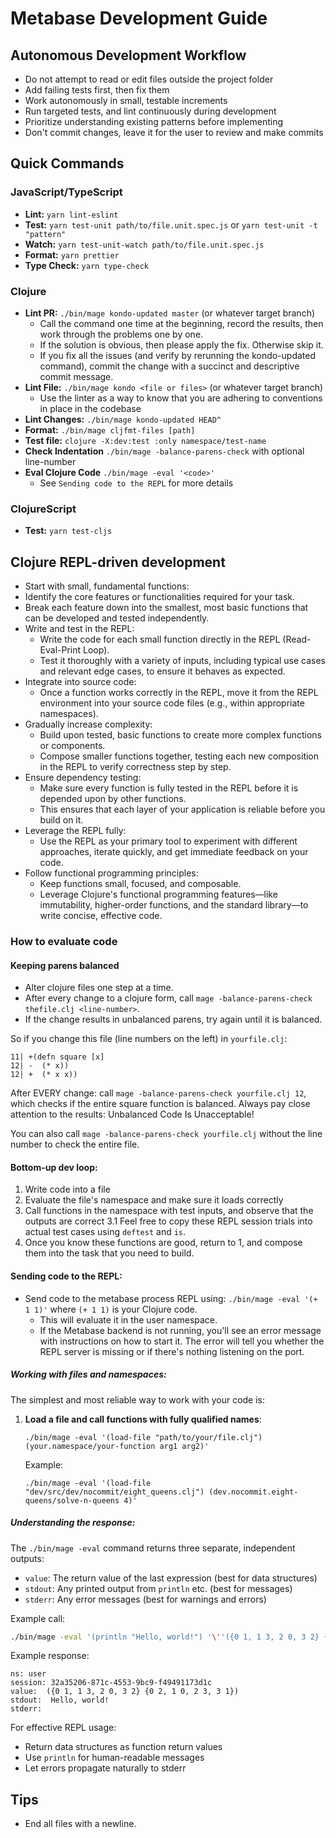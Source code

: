 # Metabase Development Guide

## Autonomous Development Workflow

- Do not attempt to read or edit files outside the project folder
- Add failing tests first, then fix them
- Work autonomously in small, testable increments
- Run targeted tests, and lint continuously during development
- Prioritize understanding existing patterns before implementing
- Don't commit changes, leave it for the user to review and make commits

## Quick Commands

### JavaScript/TypeScript
- **Lint:** `yarn lint-eslint`
- **Test:** `yarn test-unit path/to/file.unit.spec.js` or `yarn test-unit -t "pattern"`
- **Watch:** `yarn test-unit-watch path/to/file.unit.spec.js`
- **Format:** `yarn prettier`
- **Type Check:** `yarn type-check`

### Clojure
- **Lint PR:** `./bin/mage kondo-updated master` (or whatever target branch)
  - Call the command one time at the beginning, record the results, then work through the problems one by one.
  - If the solution is obvious, then please apply the fix. Otherwise skip it.
  - If you fix all the issues (and verify by rerunning the kondo-updated command), commit the change with a succinct
    and descriptive commit message.
- **Lint File:** `./bin/mage kondo <file or files>` (or whatever target branch)
  - Use the linter as a way to know that you are adhering to conventions in place in the codebase
- **Lint Changes:** `./bin/mage kondo-updated HEAD^`
- **Format:** `./bin/mage cljfmt-files [path]`
- **Test file:** `clojure -X:dev:test :only namespace/test-name`
- **Check Indentation** `./bin/mage -balance-parens-check` with optional line-number
- **Eval Clojure Code** `./bin/mage -eval '<code>'`
  - See `Sending code to the REPL` for more details

### ClojureScript
- **Test:** `yarn test-cljs`

## Clojure REPL-driven development

- Start with small, fundamental functions:
- Identify the core features or functionalities required for your task.
- Break each feature down into the smallest, most basic functions that can be developed and tested independently.
- Write and test in the REPL:
  - Write the code for each small function directly in the REPL (Read-Eval-Print Loop).
  - Test it thoroughly with a variety of inputs, including typical use cases and relevant edge cases, to ensure it
    behaves as expected.
- Integrate into source code:
  - Once a function works correctly in the REPL, move it from the REPL environment into your source code files (e.g.,
    within appropriate namespaces).
- Gradually increase complexity:
  - Build upon tested, basic functions to create more complex functions or components.
  - Compose smaller functions together, testing each new composition in the REPL to verify correctness step by step.
- Ensure dependency testing:
  - Make sure every function is fully tested in the REPL before it is depended upon by other functions.
  - This ensures that each layer of your application is reliable before you build on it.
- Leverage the REPL fully:
  - Use the REPL as your primary tool to experiment with different approaches, iterate quickly, and get immediate
    feedback on your code.
- Follow functional programming principles:
  - Keep functions small, focused, and composable.
  - Leverage Clojure's functional programming features—like immutability, higher-order functions, and the standard
    library—to write concise, effective code.

### How to evaluate code

#### Keeping parens balanced
- Alter clojure files one step at a time.
- After every change to a clojure form, call `mage -balance-parens-check thefile.clj <line-number>`.
- If the change results in unbalanced parens, try again until it is balanced.

So if you change this file (line numbers on the left) in `yourfile.clj`:

```
11| +(defn square [x]
12| -  (* x))
12| +  (* x x))
```

After EVERY change: call `mage -balance-parens-check yourfile.clj 12`, which checks if the entire square function is balanced. Always pay close attention to the results: Unbalanced Code Is Unacceptable!

You can also call `mage -balance-parens-check yourfile.clj` without the line number to check the entire file.

#### Bottom-up dev loop:
1. Write code into a file
2. Evaluate the file's namespace and make sure it loads correctly
3. Call functions in the namespace with test inputs, and observe that the outputs are correct 3.1 Feel free to copy
   these REPL session trials into actual test cases using `deftest` and `is`.
4. Once you know these functions are good, return to 1, and compose them into the task that you need to build.

#### Sending code to the REPL:
- Send code to the metabase process REPL using: `./bin/mage -eval '(+ 1 1)'` where `(+ 1 1)` is your Clojure code.
  - This will evaluate it in the user namespace.
  - If the Metabase backend is not running, you'll see an error message with instructions on how to start it. The
    error will tell you whether the REPL server is missing or if there's nothing listening on the port.

##### Working with files and namespaces:

The simplest and most reliable way to work with your code is:

1. **Load a file and call functions with fully qualified names**:
   ```
   ./bin/mage -eval '(load-file "path/to/your/file.clj") (your.namespace/your-function arg1 arg2)'
   ```
   
   Example:
   ```
   ./bin/mage -eval '(load-file "dev/src/dev/nocommit/eight_queens.clj") (dev.nocommit.eight-queens/solve-n-queens 4)'
   ```

##### Understanding the response:

The `./bin/mage -eval` command returns three separate, independent outputs:
- `value`: The return value of the last expression (best for data structures)
- `stdout`: Any printed output from `println` etc. (best for messages)
- `stderr`: Any error messages (best for warnings and errors)

Example call:
``` bash
./bin/mage -eval '(println "Hello, world!") '\''({0 1, 1 3, 2 0, 3 2} {0 2, 1 0, 2 3, 3 1})'
```

Example response:
```
ns: user
session: 32a35206-871c-4553-9bc9-f49491173d1c
value:  ({0 1, 1 3, 2 0, 3 2} {0 2, 1 0, 2 3, 3 1})
stdout:  Hello, world!
stderr:
```

For effective REPL usage:
- Return data structures as function return values
- Use `println` for human-readable messages
- Let errors propagate naturally to stderr


## Tips

- End all files with a newline.
